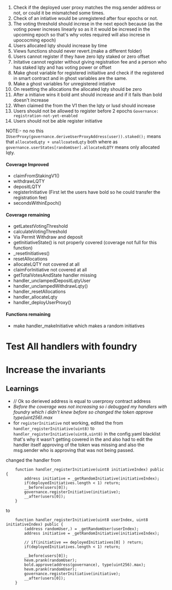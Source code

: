 1. Check if the deployed user proxy matches the msg.sender address or not, or could it be mismatched some times.
2. Check of an intiative would be unregistered after four epochs or not.
3. The voting threshold should increse in the next epoch because (as the voting power increses linearly so as it it would be incresed in the upcoming epoch so that's why votes required will also increse in upococming epoch)
4. Users allocated lqty should increase by time
5. Views functions should never revert.(make a different folder)
6. Users cannot register if they have zero lqty staked or zero offset
7. Initative cannot register without giving registration fee and a person who has staked lqty and has voting power or offset
8. Make ghost variable for registered initiaitive and check if the registered in smart contract and in ghost variables are the same.
9. Make a ghost variables for unregistered intiative
10. On resetting the allocations the allocated lqty should be zero
11. After a initiaive wins it bold amt should increase and if it fails than bold doesn't increase
12. When claimed the from the V1 then the lqty or lusd should increase
13. Users should not be allowed to register before 2 epochs `Governance: registration-not-yet-enabled`
14. Users should not be able register initiative 

NOTE:-
no no this `IUserProxy(governance.deriveUserProxyAddress(user)).staked();` means that `allocatedLqty + unallcoatedLqty` both where as `governance.userStates[randomUser].allocatedLQTY` means only allocated lqty.

#### Coverage Improved
- claimFromStakingV1()
- withdrawLQTY
- depositLQTY
- registerInitiative (First let the users have bold so he could transfer the registration fee)
- secondsWithinEpoch() 


#### Coverage remaining 

- getLatestVotingThreshold
- calculateVotingThreshold
- Via Permit Withdraw and deposit
- getInitiativeState() is not properly covered (coverage not full for this function)
- _resetInitiatives()
- resetAllocations
- allocateLQTY not covered at all
- claimForInitiative not covered at all
- getTotalVotesAndState handler missing
- handler_unclampedDepositLqtyUser
- handler_unclampedWithdrawLqty()
- handler_resetAllocations
- handler_allocateLqty
- handler_deployUserProxy()


#### Functions remaining 
- make handler_makeInitiative which makes a random initiatives

# Test All handlers with foundry
# Increase the invariants

## Learnings
- // Ok so derieved address is equal to userproxy contract address
- *Before the coverage was not increasing so i debugged my handlers with foundry which i didn't knew before so changed the token approve type(uint256).max*
- for  `registerInitiative` not working, edited the from `handler_registerInitiative(uint8)` to `handler_registerInitiative(uint8,uint8)` in the config.yaml blacklist that's why it wasn't getting covered in the 
and also had to edit the handler itself approving of the token was missing and also the msg.sender who is approving that was not being passed.

changed the handler from 
``` Solidity
    function handler_registerInitiative(uint8 initiativeIndex) public {
        address initiative = _getRandomInitiative(initiativeIndex);
        if(deployedInitiatives.length < 1) return;
        __before(users[0]);
        governance.registerInitiative(initiative);
        __after(users[0]);
    }
```    

to
``` Solidity
    function handler_registerInitiative(uint8 userIndex, uint8 initiativeIndex) public {
        (address randomUser,) = _getRandomUser(userIndex);
        address initiative = _getRandomInitiative(initiativeIndex);

        // if(initiative == deployedInitiatives[0] ) return;
        if(deployedInitiatives.length < 1) return;

        __before(users[0]);
        hevm.prank(randomUser);
        bold.approve(address(governance), type(uint256).max);
        hevm.prank(randomUser);
        governance.registerInitiative(initiative);
        __after(users[0]);
    }
```  

